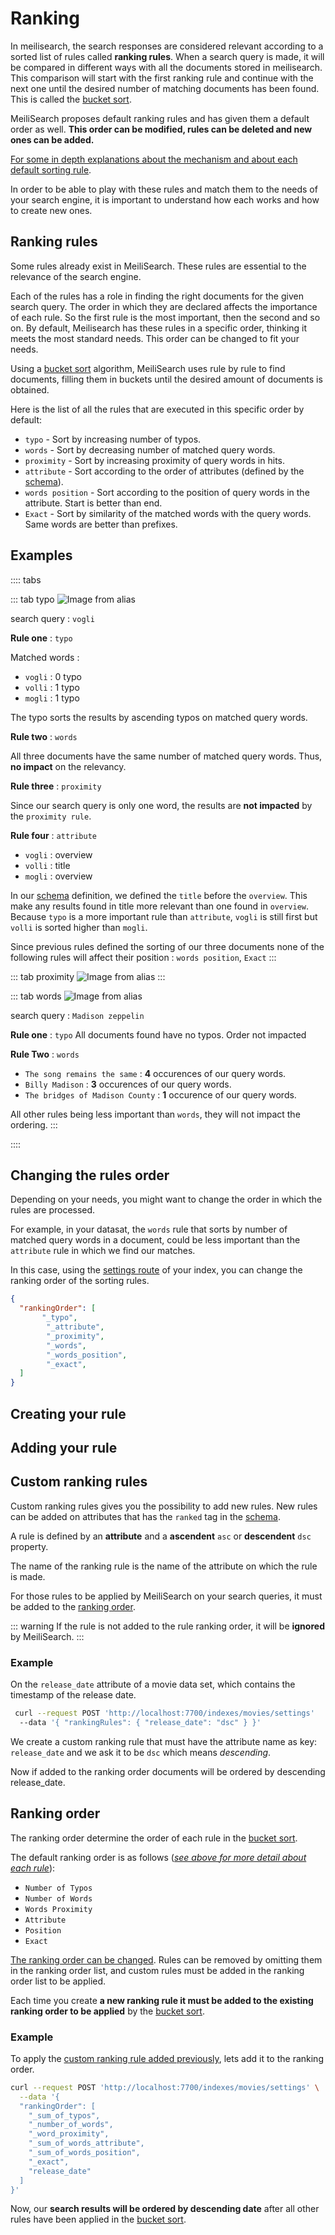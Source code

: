 # Ranking

<!-- - Criterion
- Ranking rules
- sorting rules -->

In meilisearch, the search responses are considered relevant according to a sorted list of rules called **ranking rules**. When a search query is made, it will be compared in different ways with all the documents stored in meilisearch. This comparison will start with the first ranking rule and continue with the next one until the desired number of matching documents has been found. This is called the [bucket sort](/advanced_guides/bucket_sort).

MeiliSearch proposes default ranking rules and has given them a default order as well. **This order can be modified, rules can be deleted and new ones can be added.**




[For some in depth explanations about the mechanism and about each default sorting rule](https://github.com/meilisearch/MeiliSearch/issues/358).

In order to be able to play with these rules and match them to the needs of your search engine, it is important to understand how each works and how to create new ones.

## Ranking rules

Some rules already exist in MeiliSearch. These rules are essential to the relevance of the search engine.

Each of the rules has a role in finding the right documents for the given search query. The order in which they are declared affects the importance of each rule. So the first rule is the most important, then the second and so on. By default, Meilisearch has these rules in a specific order, thinking it meets the most standard needs. This order can be changed to fit your needs.

Using a [bucket sort](/advanced_guides/bucket_sort) algorithm, MeiliSearch uses rule by rule to find documents, filling them in buckets until the desired amount of documents is obtained.

Here is the list of all the rules that are executed in this specific order by default:

- `typo` - Sort by increasing number of typos.
- `words` - Sort by decreasing number of matched query words.
- `proximity` -  Sort by increasing proximity of query words in hits.
- `attribute` - Sort according to the order of attributes (defined by the [schema](/main_concepts/indexes.md#schema-definition)).
- `words position` - Sort according to the position of query words in the attribute. Start is better than end.
- `Exact` - Sort by similarity of the matched words with the query words. Same words are better than prefixes.


## Examples

:::: tabs

::: tab typo
![Image from alias](../public/image/vogli.png)

search query : `vogli`

**Rule one** : `typo`

Matched words :
- `vogli` : 0 typo
- `volli` : 1 typo
- `mogli` : 1 typo

The typo sorts the results by ascending typos on matched query words.

**Rule two** : `words`

All three documents have the same number of matched query words. Thus, **no impact** on the relevancy.

**Rule three** : `proximity`

Since our search query is only one word, the results are **not impacted** by the `proximity rule`.

**Rule four** : `attribute`
- `vogli` : overview
- `volli` : title
- `mogli` : overview

In our [schema](/main_concepts/indexes.md#ranked) definition, we defined the `title` before the `overview`. This make any results found in title more relevant than one found in `overview`. Because `typo` is a more important rule than `attribute`, `vogli` is still first but `volli` is sorted higher than `mogli`.

Since previous rules defined the sorting of our three documents none of the following rules will affect their position : `words position`, `Exact`
:::


::: tab proximity
![Image from alias](../public/image/proximity_example.png)
:::


::: tab words
![Image from alias](../public/image/madison.png)

search query : `Madison zeppelin`

**Rule one** : `typo`
All documents found have no typos. Order not impacted

**Rule Two** : `words`
- `The song remains the same` : **4** occurences of our query words.
- `Billy Madison` : **3** occurences of our query words.
- `The bridges of Madison County` : **1** occurence of our query words.

All other rules being less important than `words`, they will not impact the ordering.
:::

::::

## Changing the rules order

Depending on your needs, you might want to change the order in which the rules are processed.

For example, in your datasat, the `words` rule that sorts by number of matched query words in a document, could be less important than the `attribute` rule in which we find our matches.

In this case, using the [settings route](/references/settings.md#add-or-replace-index-settings) of your index, you can change the ranking order of the sorting rules.

```json
{
  "rankingOrder": [
       "_typo",
        "_attribute",
        "_proximity",
        "_words",
        "_words_position",
        "_exact",
  ]
}
```

## Creating your rule



## Adding your rule




<!-- What happens when there is no ranking order :
  - Key => value dans la database
  - Du coup au pif les docum qui se trouvent la

 -->






## Custom ranking rules

Custom ranking rules gives you the possibility to add new rules. New rules can be added on attributes that has the `ranked` tag in the [schema](/main_concepts/indexes.md#ranked).

A rule is defined by an **attribute** and a **ascendent** `asc` or **descendent** `dsc` property.

The name of the ranking rule is the name of the attribute on which the rule is made.

For those rules to be applied by MeiliSearch on your search queries, it must be added to the [ranking order](/advanced_guides/ranking.md#ranking-order).

::: warning
If the rule is not added to the rule ranking order, it will be **ignored** by MeiliSearch.
:::

### Example

On the `release_date` attribute of a movie data set, which contains the timestamp of the release date.
```bash
 curl --request POST 'http://localhost:7700/indexes/movies/settings'
  --data '{ "rankingRules": { "release_date": "dsc" } }'
```

We create a custom ranking rule that must have the attribute name as key: `release_date` and we ask it to be `dsc` which means *descending*.

Now if added to the ranking order documents will be ordered by descending release_date.

## Ranking order

The ranking order determine the order of each rule in the [bucket sort](/advanced_guides/bucket_sort).

The default ranking order is as follows ([*see above for more detail about each rule*](/advanced_guides/ranking.md#ranking-rules)):

- `Number of Typos`
- `Number of Words`
- `Words Proximity`
- `Attribute`
- `Position`
- `Exact`

[The ranking order can be changed](/references/settings.md#ranking-rules). Rules can be removed by omitting them in the ranking order list, and custom rules must be added in the ranking order list to be applied.

Each time you create **a new ranking rule it must be added to the existing ranking order to be applied** by the [bucket sort](/advanced_guides/bucket_sort.md).

### Example

To apply the [custom ranking rule added previously](/advanced_guides/ranking.md#custom-ranking-rules), lets add it to the ranking order.

```bash
curl --request POST 'http://localhost:7700/indexes/movies/settings' \
  --data '{
  "rankingOrder": [
    "_sum_of_typos",
    "_number_of_words",
    "_word_proximity",
    "_sum_of_words_attribute",
    "_sum_of_words_position",
    "_exact",
    "release_date"
  ]
}'
```

Now, our **search results will be ordered by descending date** after all other rules have been applied in the [bucket sort](/advanced_guides/bucket_sort).
